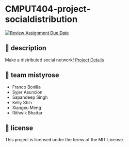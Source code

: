 CMPUT404-project-socialdistribution
===================================
[![Review Assignment Due Date](https://classroom.github.com/assets/deadline-readme-button-22041afd0340ce965d47ae6ef1cefeee28c7c493a6346c4f15d667ab976d596c.svg)](https://classroom.github.com/a/zUKWOP3z)

## 📜 description

Make a distributed social network!
[Project Details](https://uofa-cmput404.github.io/general/project.html)

## 🌸 team mistyrose

* Franco Bonilla
* Syjer Asuncion
* Sapandeep Singh
* Kelly Shih
* Xiangxu Meng
* Rithwik Bhattar

## 📃 license

This project is licensed under the terms of the MIT License.
